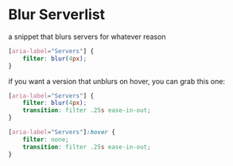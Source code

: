 # Blur Serverlist
a snippet that blurs servers for whatever reason

```css
[aria-label="Servers"] {
    filter: blur(4px);
}
```

if you want a version that unblurs on hover, you can grab this one:
```css
[aria-label="Servers"] {
    filter: blur(4px);
    transition: filter .25s ease-in-out;
}

[aria-label="Servers"]:hover {
    filter: none;
    transition: filter .25s ease-in-out;
}
```
